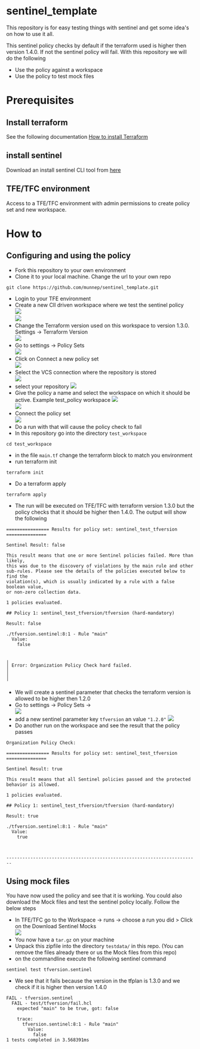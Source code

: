 # sentinel_template

This repository is for easy testing things with sentinel and get some idea's on how to use it all. 

This sentinel policy checks by default if the terraform used is higher then version 1.4.0. If not the sentinel policy will fail. With this repository we will do the following

- Use the policy against a workspace
- Use the policy to test mock files

# Prerequisites

## Install terraform  
See the following documentation [How to install Terraform](https://learn.hashicorp.com/tutorials/terraform/install-cli)

## install sentinel
Download an install sentinel CLI tool from [here](https://docs.hashicorp.com/sentinel/downloads)

## TFE/TFC environment
Access to a TFE/TFC environment with admin permissions to create policy set and new workspace. 

# How to

## Configuring and using the policy

- Fork this repository to your own environment
- Clone it to your local machine. Change the url to your own repo
```
git clone https://github.com/munnep/sentinel_template.git
```
- Login to your TFE environment
- Create a new ClI driven workspace where we test the sentinel policy  
![](media/20230531153655.png)  
![](media/20230531153719.png)  
- Change the Terraform version used on this workspace to version 1.3.0. Settings -> Terraform Version  
![](media/20230531154009.png)  
- Go to settings -> Policy Sets  
![](media/20230531153431.png)  
- Click on Connect a new policy set  
![](media/20230531153455.png)  
- Select the VCS connection where the repository is stored  
![](media/20230531153532.png)
- select your repository
![](media/20230531153601.png)  
- Give the policy a name and select the workspace on which it should be active. Example test_policy workspace
![](media/20230531153813.png)  
![](media/20230531153853.png)  
- Connect the policy set  
![](media/20230531153915.png)  
- Do a run with that will cause the policy check to fail
- In this repository go into the directory `test_workspace`
```
cd test_workspace
```
- in the file `main.tf` change the terraform block to match you environment
- run terraform init
```
terraform init
```
- Do a terraform apply
```
terraform apply
```
- The run will be executed on TFE/TFC with terraform version 1.3.0 but the policy checks that it should be higher then 1.4.0. The output will show the following
```
================ Results for policy set: sentinel_test_tfversion ===============

Sentinel Result: false

This result means that one or more Sentinel policies failed. More than likely,
this was due to the discovery of violations by the main rule and other
sub-rules. Please see the details of the policies executed below to find the
violation(s), which is usually indicated by a rule with a false boolean value,
or non-zero collection data.

1 policies evaluated.

## Policy 1: sentinel_test_tfversion/tfversion (hard-mandatory)

Result: false

./tfversion.sentinel:8:1 - Rule "main"
  Value:
    false


╷
│ Error: Organization Policy Check hard failed.
│ 
│ 
╵
```
- We will create a sentinel parameter that checks the terraform version is allowed to be higher then 1.2.0 
- Go to settings -> Policy Sets -> <name of your policy set>  
![](media/20230531155218.png)  
- add a new sentinel parameter key `tfversion` an value `"1.2.0"`
![](media/20230531155358.png)  
-  Do another run on the workspace and see the result that the policy passes 
```
Organization Policy Check:

================ Results for policy set: sentinel_test_tfversion ===============

Sentinel Result: true

This result means that all Sentinel policies passed and the protected
behavior is allowed.

1 policies evaluated.

## Policy 1: sentinel_test_tfversion/tfversion (hard-mandatory)

Result: true

./tfversion.sentinel:8:1 - Rule "main"
  Value:
    true



------------------------------------------------------------------------
```

## Using mock files

You have now used the policy and see that it is working. You could also download the Mock files and test the sentinel policy locally. Follow the below steps

- In TFE/TFC go to the Workspace -> runs -> choose a run you did > Click on the Download Sentinel Mocks  
![](media/20230531155740.png)  
- You now have a `tar.gz` on your machine
- Unpack this zipfile into the directory `testdata/` in this repo. (You can remove the files already there or us the Mock files from this repo)
- on the commandline execute the following sentinel command

```
sentinel test tfversion.sentinel
```
- We see that it fails because the version in the tfplan is 1.3.0 and we check if it is higher then version 1.4.0
```
FAIL - tfversion.sentinel
  FAIL - test/tfversion/fail.hcl
    expected "main" to be true, got: false

    trace:
      tfversion.sentinel:8:1 - Rule "main"
        Value:
          false
1 tests completed in 3.568391ms
```


